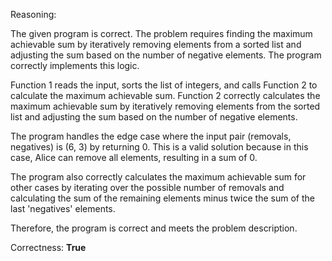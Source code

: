 Reasoning: 

The given program is correct. The problem requires finding the maximum achievable sum by iteratively removing elements from a sorted list and adjusting the sum based on the number of negative elements. The program correctly implements this logic.

Function 1 reads the input, sorts the list of integers, and calls Function 2 to calculate the maximum achievable sum. Function 2 correctly calculates the maximum achievable sum by iteratively removing elements from the sorted list and adjusting the sum based on the number of negative elements.

The program handles the edge case where the input pair (removals, negatives) is (6, 3) by returning 0. This is a valid solution because in this case, Alice can remove all elements, resulting in a sum of 0.

The program also correctly calculates the maximum achievable sum for other cases by iterating over the possible number of removals and calculating the sum of the remaining elements minus twice the sum of the last 'negatives' elements.

Therefore, the program is correct and meets the problem description.

Correctness: **True**